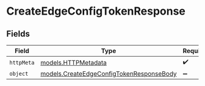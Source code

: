# CreateEdgeConfigTokenResponse


## Fields

| Field                                                                                      | Type                                                                                       | Required                                                                                   | Description                                                                                |
| ------------------------------------------------------------------------------------------ | ------------------------------------------------------------------------------------------ | ------------------------------------------------------------------------------------------ | ------------------------------------------------------------------------------------------ |
| `httpMeta`                                                                                 | [models.HTTPMetadata](../models/httpmetadata.md)                                           | :heavy_check_mark:                                                                         | N/A                                                                                        |
| `object`                                                                                   | [models.CreateEdgeConfigTokenResponseBody](../models/createedgeconfigtokenresponsebody.md) | :heavy_minus_sign:                                                                         | N/A                                                                                        |